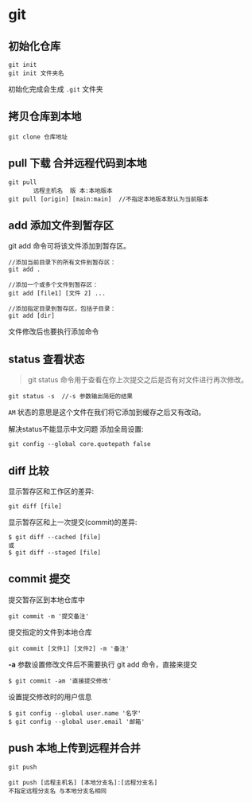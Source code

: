 # git

## 初始化仓库
```shell
git init 
git init 文件夹名
```
初始化完成会生成 `.git` 文件夹

## 拷贝仓库到本地
```shell
git clone 仓库地址
```

## pull 下载 合并远程代码到本地

```shell
git pull
	   远程主机名  版 本:本地版本
git pull [origin] [main:main]  //不指定本地版本默认为当前版本

```



## add 添加文件到暂存区

git add 命令可将该文件添加到暂存区。

```shell
//添加当前目录下的所有文件到暂存区：
git add .
```
```shell
//添加一个或多个文件到暂存区：
git add [file1] [文件 2] ...
```
```shell
//添加指定目录到暂存区，包括子目录：
git add [dir]
```
文件修改后也要执行添加命令

## status 查看状态

> git status 命令用于查看在你上次提交之后是否有对文件进行再次修改。
```shell
git status -s  //-s 参数输出简短的结果
```

`AM` 状态的意思是这个文件在我们将它添加到缓存之后又有改动。

解决status不能显示中文问题
添加全局设置:

```shell
git config --global core.quotepath false
```

## diff 比较

显示暂存区和工作区的差异:
```shell
git diff [file]
```

显示暂存区和上一次提交(commit)的差异:
```shell
$ git diff --cached [file]
或
$ git diff --staged [file]
```


## commit 提交

提交暂存区到本地仓库中

```shell
git commit -m '提交备注'
```

提交指定的文件到本地仓库

```shell
git commit [文件1] [文件2] -m '备注'
```

**-a** 参数设置修改文件后不需要执行 git add 命令，直接来提交

```shell
$ git commit -am '直接提交修改'
```

设置提交修改时的用户信息
```shell
$ git config --global user.name '名字'
$ git config --global user.email '邮箱'
```

## push 本地上传到远程并合并

```shell
git push

git push [远程主机名] [本地分支名]:[远程分支名]
不指定远程分支名 与本地分支名相同
```























